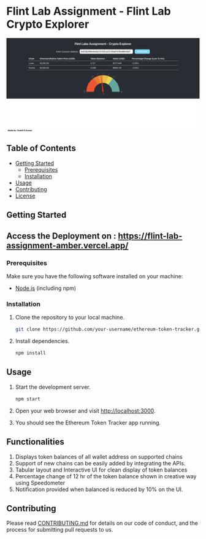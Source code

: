 # Flint Lab Assignment - Flint Lab Crypto Explorer
![alt text](https://github.com/snehilms/flint-lab-assignment/blob/main/applicationimg.png?raw=true)

## Table of Contents

- [Getting Started](#getting-started)
  - [Prerequisites](#prerequisites)
  - [Installation](#installation)
- [Usage](#usage)
- [Contributing](#contributing)
- [License](#license)

## Getting Started
## Access the Deployment on : https://flint-lab-assignment-amber.vercel.app/
### Prerequisites

Make sure you have the following software installed on your machine:

- [Node.js](https://nodejs.org/) (including npm)

### Installation

1. Clone the repository to your local machine.

    ```bash
    git clone https://github.com/your-username/ethereum-token-tracker.git
    ```

2. Install dependencies.

    ```bash
    npm install
    ```

## Usage

1. Start the development server.

    ```bash
    npm start
    ```

2. Open your web browser and visit [http://localhost:3000](http://localhost:3000).

3. You should see the Ethereum Token Tracker app running.

   
## Functionalities
1. Displays token balances of all wallet address on supported chains
2. Support of new chains can be easily added by integrating the APIs.
3. Tabular layout and Interactive UI for clean display of token balances
4. Percentage change of 12 hr of the token balance shown in creative way using Speedometer
5. Notification provided when balanced is reduced by 10% on the UI.


## Contributing

Please read [CONTRIBUTING.md](CONTRIBUTING.md) for details on our code of conduct, and the process for submitting pull requests to us.

